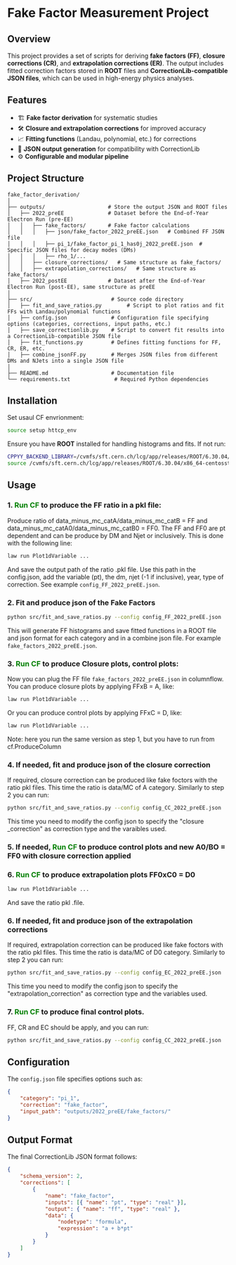 # Fake Factor Measurement Project

## Overview

This project provides a set of scripts for deriving **fake factors (FF)**, **closure corrections (CR)**, and **extrapolation corrections (ER)**. The output includes fitted correction factors stored in **ROOT** files and **CorrectionLib-compatible JSON files**, which can be used in high-energy physics analyses.

## Features

- 🏗 **Fake factor derivation** for systematic studies
- 🛠 **Closure and extrapolation corrections** for improved accuracy
- 📈 **Fitting functions** (Landau, polynomial, etc.) for corrections
- 📁 **JSON output generation** for compatibility with CorrectionLib
- ⚙️ **Configurable and modular pipeline**

## Project Structure

```
fake_factor_derivation/
│
├── outputs/                    # Store the output JSON and ROOT files
│   ├── 2022_preEE              # Dataset before the End-of-Year Electron Run (pre-EE)
│   │   ├── fake_factors/       # Fake factor calculations
│   │   │   ├── json/fake_factor_2022_preEE.json   # Combined FF JSON file
│   │   │   ├── pi_1/fake_factor_pi_1_has0j_2022_preEE.json  # Specific JSON files for decay modes (DMs)
│   │   │   ├── rho_1/...
│   │   ├── closure_corrections/   # Same structure as fake_factors/
│   │   ├── extrapolation_corrections/   # Same structure as fake_factors/
│   ├── 2022_postEE             # Dataset after the End-of-Year Electron Run (post-EE), same structure as preEE
│
├── src/                         # Source code directory
│   ├── fit_and_save_ratios.py        # Script to plot ratios and fit FFs with Landau/polynomial functions
│   ├── config.json              # Configuration file specifying options (categories, corrections, input paths, etc.)
│   ├── save_correctionlib.py    # Script to convert fit results into a CorrectionLib-compatible JSON file
│   ├── fit_functions.py         # Defines fitting functions for FF, CR, ER, etc.
│   ├── combine_jsonFF.py        # Merges JSON files from different DMs and NJets into a single JSON file
│
├── README.md                    # Documentation file
└── requirements.txt              # Required Python dependencies
```

## Installation

Set usaul CF envrionment:
```sh
source setup httcp_env
```

Ensure you have **ROOT** installed for handling histograms and fits. If not run:
```sh
CPPYY_BACKEND_LIBRARY=/cvmfs/sft.cern.ch/lcg/app/releases/ROOT/6.30.04/x86_64-centosstream9-gcc113-opt/lib/libcppyy_backend3_9.so
source /cvmfs/sft.cern.ch/lcg/app/releases/ROOT/6.30.04/x86_64-centosstream9-gcc113-opt/bin/thisroot.sh 
```

## Usage

### 1. <span style="color:green">Run CF</span> to produce the FF ratio in a pkl file:
Produce ratio of data_minus_mc_catA/data_minus_mc_catB = FF and data_minus_mc_catA0/data_minus_mc_catB0 = FF0. The FF and FF0 are pt dependent and can be produce by DM and Njet or inclusively. This is done with the following line:
```sh
law run Plot1dVariable ... 
```
And save the output path of the ratio .pkl file.
Use this path in the config.json, add the variable (pt), the dm, njet (-1 if inclusive), year, type of correction. See example `config_FF_2022_preEE.json`.

### 2. Fit and produce json of the Fake Factors
```sh
python src/fit_and_save_ratios.py --config config_FF_2022_preEE.json
```
This will generate FF histograms and save fitted functions in a ROOT file and json format for each category and in a combine json file. For example `fake_factors_2022_preEE.json`.

### 3. <span style="color:green">Run CF</span> to produce Closure plots, control plots:
Now you can plug the FF file `fake_factors_2022_preEE.json` in columnflow.
You can produce closure plots by applying FFxB = A, like:
```sh
law run Plot1dVariable ... 
```
Or you can produce control plots by applying FFxC = D, like: 
```sh
law run Plot1dVariable ... 
```

Note: here you run the same version as step 1, but you have to run from cf.ProduceColumn

### 4. If needed, fit and produce json of the closure correction
If required, closure correction can be produced like fake foctors with the ratio pkl files. This time the ratio is data/MC of A category. Similarly to step 2 you can run:
```sh
python src/fit_and_save_ratios.py --config config_CC_2022_preEE.json
```
This time you need to modify the config json to specify the "closure _correction" as correction type and the varaibles used.

### 5. If needed, <span style="color:green">Run CF</span> to produce control plots and new A0/BO = FF0 with closure correction applied


### 6. <span style="color:green">Run CF</span> to produce extrapolation plots FF0xC0 = D0
```sh
law run Plot1dVariable ... 
```
And save the ratio pkl .file.

### 6. If needed, fit and produce json of the extrapolation corrections
If required, extrapolation correction can be produced like fake foctors with the ratio pkl files. This time the ratio is data/MC of D0 category. Similarly to step 2 you can run:
```sh
python src/fit_and_save_ratios.py --config config_EC_2022_preEE.json
```
This time you need to modify the config json to specify the "extrapolation_correction" as correction type and the variables used.

### 7. <span style="color:green">Run CF</span> to produce final control plots. 
FF, CR and EC should be apply, and you can run:
```sh
python src/fit_and_save_ratios.py --config config_CC_2022_preEE.json
```



## Configuration
The `config.json` file specifies options such as:
```json
{
    "category": "pi_1",
    "correction": "fake_factor",
    "input_path": "outputs/2022_preEE/fake_factors/"
}
```

## Output Format
The final CorrectionLib JSON format follows:
```json
{
    "schema_version": 2,
    "corrections": [
        {
            "name": "fake_factor",
            "inputs": [{ "name": "pt", "type": "real" }],
            "output": { "name": "ff", "type": "real" },
            "data": {
                "nodetype": "formula",
                "expression": "a + b*pt"
            }
        }
    ]
}
```


